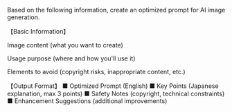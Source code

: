 Based on the following information, create an optimized prompt for AI image generation.

【Basic Information】

Image content (what you want to create)


Usage purpose (where and how you'll use it)


Elements to avoid (copyright risks, inappropriate content, etc.)


【Output Format】
■ Optimized Prompt (English)
■ Key Points (Japanese explanation, max 3 points)
■ Safety Notes (copyright, technical constraints)
■ Enhancement Suggestions (additional improvements)
